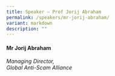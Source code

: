 ```yaml
---
title: Speaker – Prof Jorij Abraham
permalink: /speakers/mr-jorij-abraham/
variant: markdown
description: ""
---
```

#### **Mr Jorij Abraham**

*Managing Director, <br> Global Anti-Scam Alliance*